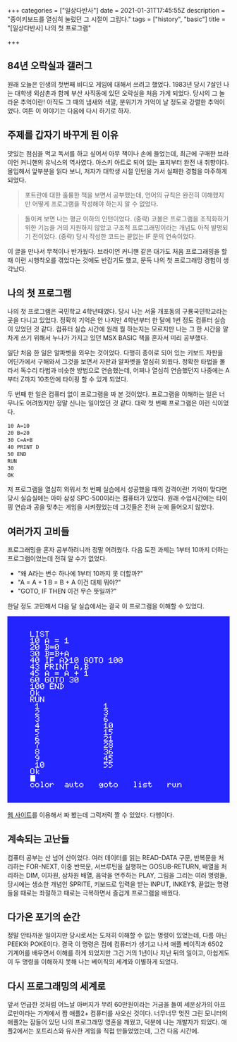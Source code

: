 +++
categories = ["일상다반사"]
date = 2021-01-31T17:45:55Z
description = "종이키보드를 열심히 눌렀던 그 시절이 그립다."
tags = ["history", "basic"]
title = "[일상다반사] 나의 첫 프로그램"

+++
## 84년 오락실과 갤러그

원래 오늘은 인생의 첫번째 비디오 게임에 대해서 쓰려고 했었다. 1983년 당시 7살인 나는 대학생 외삼촌과 함께 부산 사직동에 있던 오락실을 처음 가게 되었다. 당시의 그 놀라운 추억이란! 아직도 그 때의 냄새와 색깔, 분위기가 기억이 날 정도로 강렬한 추억이었다. 여튼 이 이야기는 다음에 다시 하기로 하자.

## 주제를 갑자기 바꾸게 된 이유

맛있는 점심을 먹고 독서를 하고 싶어서 아무 책이나 손에 들었는데, 최근에 구매한 브라이언 커니핸의 유닉스의 역사였다. 아스키 아트로 되어 있는 표지부터 완전 내 취향이다. 몰입해서 앞부분을 읽다 보니, 저자가 대학생 시절 인턴을 가서 실패한 경험을 마주하게 되었다.

> 포트란에 대한 훌륭한 책을 보면서 공부했는데, 언어의 규칙은 완전히 이해했지만 어떻게 프로그램을 작성해야 하는지 알 수 없었다.

> 돌이켜 보면 나는 평균 이하의 인턴이었다. (중략) 코볼은 프로그램을 조직화하기 위한 기능을 거의 지원하지 않았고 구조적 프로그래밍이라는 개념도 아직 발명되기 전이었다. (중략) 당시 작성한 코드는 끝없는 IF 문의 연속이었다.

이 글을 만나서 무척이나 반가웠다. 브라이언 커니핸 같은 대가도 처음 프로그래밍을 할 때 이런 시행착오를 겪었다는 것에도 반갑기도 했고, 문득 나의 첫 프로그래밍 경험이 생각났다.

## 나의 첫 프로그램

나의 첫 프로그램은 국민학교 4학년때였다. 당시 나는 서울 개포동의 구룡국민학교라는 곳을 다니고 있었다. 정확히 기억은 안 나지만 4학년부터 한 달에 1번 정도 컴퓨터 실습이 있었던 것 같다. 컴퓨터 실습 시간에 원래 뭘 하는지는 모르지만 나는 그 한 시간을 알차게 쓰기 위해서 누나가 가지고 있던 MSX BASIC 책을 혼자서 미리 공부했다.

일단 처음 한 일은 알파벳을 외우는 것이었다. 다행히 종이로 되어 있는 키보드 자판을 어딘가에서 구해와서 그것을 보면서 자판과 알파벳을 열심히 외웠다. 정확한 타법을 몰라서 독수리 타법과 비슷한 방법으로 연습했는데, 어찌나 열심히 연습했던지 나중에는 A부터 Z까지 10초안에 타이핑 할 수 있게 되었다.

두 번째 한 일은 컴퓨터 없이 프로그램을 짜 본 것이었다. 프로그램을 이해하는 일은 너무나도 어려웠지만 정말 신나는 일이었던 것 같다. 대략 첫 번째 프로그램은 이런 식이었다.

    10 A=10
    20 B=20
    30 C=A+B
    40 PRINT D
    50 END
    RUN
    30
    OK

저 프로그램을 열심히 외워서 첫 번째 실습에서 성공했을 때의 감격이란! 기억이 맞다면 당시 실습실에는 아마 삼성 SPC-500이라는 컴퓨터가 있었다. 원래 수업시간에는 타이핑 연습과 공을 맞추는 게임을 시켜줬었는데 그것들은 전혀 눈에 들어오지 않았다.

## 여러가지 고비들

프로그래밍을 혼자 공부하려니까 정말 어려웠다. 다음 도전 과제는 1부터 10까지 더하는 프로그램이었는데 전혀 알 수가 없었다.

* "왜 A라는 변수 하나에 1부터 10까지 못 더할까?"
* "A = A + 1 B = B + A 이건 대체 뭐야?"
* "GOTO, IF THEN 이건 무슨 뜻일까?"

한달 정도 고민해서 다음 달 실습에서는 결국 이 프로그램을 이해할 수 있었다.

![my msx program 1](/images/msx1.png)

[웹 사이트](https://webmsx.org)를 이용해서 짜 봤는데  그럭저럭 짤 수 있었다. 다행이다.

## 계속되는 고난들

컴퓨터 공부는 산 넘어 산이었다. 여러 데이터를 읽는 READ-DATA 구문, 반복문을 처리하는 FOR-NEXT, 이중 반복문, 서브루틴을 실행하는 GOSUB-RETURN, 배열을 처리하는 DIM, 이차원, 삼차원 배열, 음악을 연주하는 PLAY, 그림을 그리는 여러 명령들, 당시에는 생소한 개념인 SPRITE, 키보드로 입력을 받는 INPUT, INKEY$, 끝없는 명령들을 때로는 좌절하고 때로는 극복하면서 즐겁게 프로그램을 배웠다.

## 다가온 포기의 순간

정말 안타까운 일이지만 당시로서는 도저히 이해할 수 없는 명령이 있었는데, 다름 아닌 PEEK와 POKE이다. 결국 이 명령은 집에 컴퓨터가 생기고 나서 애플 베이직과 6502 기계어를 배우면서 이해를 하게 되었지만 그건 거의 1년이나 지난 뒤의 일이고, 아쉽게도 이 두 명령을 이해하지 못해 나는 베이직의 세계와 이별하게 되었다.

## 다시 프로그래밍의 세계로

앞서 언급한 것처럼 어느날 아버지가 무려 60만원이라는 거금을 들여 세운상가의 아프로만이라는 가게에서 짭 애플2+ 컴퓨터를 사오신 것이다. 너무너무 멋진 그린 모니터의 애플2는 잠들어 있던 나의 프로그래밍 영혼을 깨웠고, 덕분에 나는 개발자가 되었다. 애플2에서는 포트리스와 유사한 게임을 직접 만들었었는데, 그건 다음 시간에.
